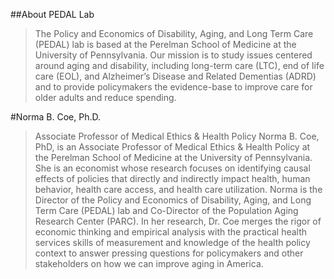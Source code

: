 ##About PEDAL Lab
> The Policy and Economics of Disability, Aging, and Long Term Care (PEDAL) lab is based at the Perelman School of Medicine at the University of Pennsylvania. Our mission is to study issues centered around aging and disability, including long-term care (LTC), end of life care (EOL), and Alzheimer’s Disease and Related Dementias (ADRD) and to provide policymakers the evidence-base to improve care for older adults and reduce spending.

#Norma B. Coe, Ph.D.
>Associate Professor of Medical Ethics & Health Policy
>Norma B. Coe, PhD, is an Associate Professor of Medical Ethics & Health Policy at the Perelman School of Medicine at the University of Pennsylvania. She is an economist whose research focuses on identifying causal effects of policies that directly and indirectly impact health, human behavior, health care access, and health care utilization. Norma is the Director of the Policy and Economics of Disability, Aging, and Long Term Care (PEDAL) lab and Co-Director of the Population Aging Research Center (PARC). In her research, Dr. Coe merges the rigor of economic thinking and empirical analysis with the practical health services skills of measurement and knowledge of the health policy context to answer pressing questions for policymakers and other stakeholders on how we can improve aging in America.
